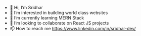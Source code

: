 - 👋 Hi, I’m Sridhar
- 👀 I’m interested in building world class websites
- 🌱 I’m currently learning MERN Stack
- 💞️ I’m looking to collaborate on React JS projects
- 📫 How to reach me https://www.linkedin.com/in/sridhar-dev/

<!---
sridhar-dev/sridhar-dev is a ✨ special ✨ repository because its `README.md` (this file) appears on your GitHub profile.
You can click the Preview link to take a look at your changes.
--->

